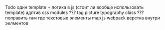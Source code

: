 Todo
один template + логика в js (стоит ли вообще использовать template)
адптив
css modules ???
tag picture
typography 
class ???
поправить там где текстовые элементы
map js webpack
верстка внутри эелментов
